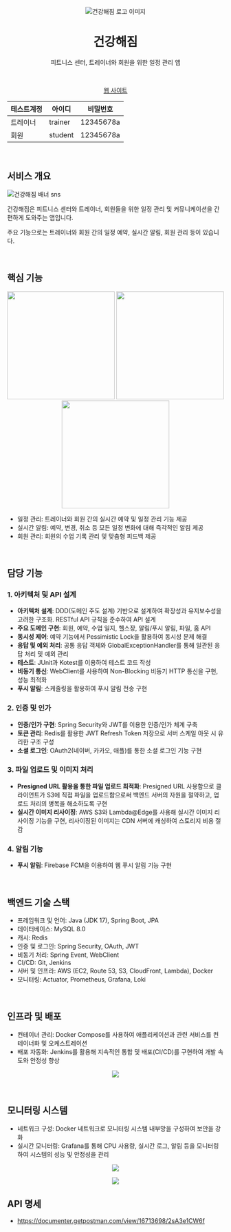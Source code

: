 <p align="center">
    <img src="https://github.com/to-be-healthy/FrontEnd/assets/102174146/f0629a08-f862-4b67-bf93-d52df57acb79" alt="건강해짐 로고 이미지" >
    <br />
    <h1 align="center">건강해짐</h1>
    <p align="center">피트니스 센터, 트레이너와 회원을 위한 일정 관리 앱</p>
    <br />
    <p align="center">
      <a href="https://main.to-be-healthy.site/">웹 사이트</a>
    </p align="center">
</p>

<div align="center">
    
|테스트계정|아이디|비밀번호|
|------|---|---|
|트레이너|trainer|12345678a|
|회원|student|12345678a|

</div>

<br />

## 서비스 개요

![건강해짐 배너 sns](https://github.com/to-be-healthy/FrontEnd/assets/102174146/d1682aea-4a3e-4c3e-84fc-9c55b3626547)
<p>건강해짐은 피트니스 센터와 트레이너, 회원들을 위한 일정 관리 및 커뮤니케이션을 간편하게 도와주는 앱입니다.</p>
<p>주요 기능으로는 트레이너와 회원 간의 일정 예약, 실시간 알림, 회원 관리 등이 있습니다.</p>

<br />

## 핵심 기능

<p align="center">
    <img src="https://github.com/to-be-healthy/FrontEnd/assets/102174146/96784978-d903-47bf-832d-8433da311ae8" width="250">
    <img src="https://github.com/to-be-healthy/FrontEnd/assets/102174146/05e70f40-4c75-4349-bfaa-fedc69cbc923" width="250">
    <img src="https://github.com/ChaeRin-Im/to-be-healthy/assets/72774476/13d25e34-2c91-437f-9020-1e33a63ad4a4" width="250">
</p>

- 일정 관리: 트레이너와 회원 간의 실시간 예약 및 일정 관리 기능 제공
- 실시간 알림: 예약, 변경, 취소 등 모든 일정 변화에 대해 즉각적인 알림 제공
- 회원 관리: 회원의 수업 기록 관리 및 맞춤형 피드백 제공
<br />

## 담당 기능

### 1. 아키텍처 및 API 설계
- **아키텍처 설계**: DDD(도메인 주도 설계) 기반으로 설계하여 확장성과 유지보수성을 고려한 구조화. RESTful API 규칙을 준수하여 API 설계
- **주요 도메인 구현**: 회원, 예약, 수업 일지, 헬스장, 알림/푸시 알림, 파일, 홈 API
- **동시성 제어**: 예약 기능에서 Pessimistic Lock을 활용하여 동시성 문제 해결
- **응답 및 예외 처리**: 공통 응답 객체와 GlobalExceptionHandler를 통해 일관된 응답 처리 및 예외 관리
- **테스트**: JUnit과 Kotest를 이용하여 테스트 코드 작성
- **비동기 통신**: WebClient를 사용하여 Non-Blocking 비동기 HTTP 통신을 구현, 성능 최적화
- **푸시 알림**: 스케줄링을 활용하여 푸시 알림 전송 구현

### 2. 인증 및 인가
- **인증/인가 구현**: Spring Security와 JWT를 이용한 인증/인가 체계 구축
- **토큰 관리**: Redis를 활용한 JWT Refresh Token 저장으로 서버 스케일 아웃 시 유리한 구조 구성
- **소셜 로그인**: OAuth2(네이버, 카카오, 애플)를 통한 소셜 로그인 기능 구현

### 3. 파일 업로드 및 이미지 처리
- **Presigned URL 활용을 통한 파일 업로드 최적화**: Presigned URL 사용함으로 클라이언트가 S3에 직접 파일을 업로드함으로써 백엔드 서버의 자원을 절약하고, 업로드 처리의 병목을 해소하도록 구현
- **실시간 이미지 리사이징**: AWS S3와 Lambda@Edge를 사용해 실시간 이미지 리사이징 기능을 구현, 리사이징된 이미지는 CDN 서버에 캐싱하여 스토리지 비용 절감

### 4. 알림 기능
- **푸시 알림**: Firebase FCM을 이용하여 웹 푸시 알림 기능 구현

<br />

## 백엔드 기술 스택
- 프레임워크 및 언어: Java (JDK 17), Spring Boot, JPA
- 데이터베이스: MySQL 8.0
- 캐시: Redis
- 인증 및 로그인: Spring Security, OAuth, JWT
- 비동기 처리: Spring Event, WebClient
- CI/CD: Git, Jenkins
- 서버 및 인프라: AWS (EC2, Route 53, S3, CloudFront, Lambda), Docker
- 모니터링: Actuator, Prometheus, Grafana, Loki

<br />

## 인프라 및 배포
- 컨테이너 관리: Docker Compose를 사용하여 애플리케이션과 관련 서비스를 컨테이너화 및 오케스트레이션
- 배포 자동화: Jenkins를 활용해 지속적인 통합 및 배포(CI/CD)를 구현하여 개발 속도와 안정성 향상
<p align="center"><img src="https://github.com/ChaeRin-Im/to-be-healthy/assets/72774476/4bdcc0f6-6ca3-4408-8f79-68fe2380ba11"></p>

<br />

## 모니터링 시스템
- 네트워크 구성: Docker 네트워크로 모니터링 시스템 내부망을 구성하여 보안을 강화
- 실시간 모니터링: Grafana를 통해 CPU 사용량, 실시간 로그, 알림 등을 모니터링하여 시스템의 성능 및 안정성을 관리
<p align="center"><img src="https://github.com/ChaeRin-Im/to-be-healthy/assets/72774476/4e45db47-6a76-41ea-a6b7-e0fa0add1480"></p>
<p align="center"><img src="https://github.com/ChaeRin-Im/to-be-healthy/assets/72774476/caac93a3-0fcd-4104-b76e-ab1ddc19a37e"></p>

## API 명세
- https://documenter.getpostman.com/view/16713698/2sA3e1CW6f

